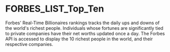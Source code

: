 # FORBES_LIST_Top_Ten
Forbes' Real-Time Billionaires rankings tracks the daily ups and downs of the world's richest people. Individuals whose fortunes are significantly tied to private companies have their net worths updated once a day. The Forbes API is accessed to display the 10 richest people in the world, and their respective companies.
